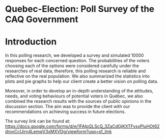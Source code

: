 # Quebec-Election: Poll Survey of the CAQ Government

# Introduction

In this polling research, we developed a survey and simulated 10000 responses for each concerned question. The probabilities of the voters choosing each of the options were considered carefully under the researches of real data, therefore, this polling research is reliable and reflective on the real population. We also summarized the statistics into plots and pie graphs to help our client create a better vision on polling data.

Moreover, in order to develop an in-depth understanding of the attitudes, needs, and voting behaviours of potential voters in Québec, we also combined the research results with the sources of public opinions in the discussion section. The aim was to provide the client with our recommendations on achieving success in future elections.

The survey link can be found at: https://docs.google.com/forms/d/e/1FAIpQLScQ_3ZaCdGjKXTFvsxPluHOt62drovCcUirn4LemqV3xMXVDg/viewform?usp=sf_link
